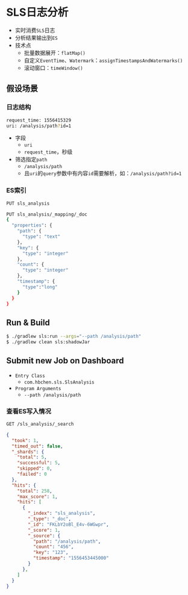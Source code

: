 # SLS日志分析

- 实时消费`SLS`日志
- 分析结果输出到`ES`
- 技术点
    - 批量数据展开：`flatMap()`
    - 自定义`EventTime`、`Watermark`：`assignTimestampsAndWatermarks()`
    - 滚动窗口：`timeWindow()`

## 假设场景
### 日志结构
```bash
request_time: 1556415329
uri: /analysis/path?id=1
```
- 字段
    - `uri`
    - `request_time`，秒级
- 筛选指定`path`
    - `/analysis/path`
    - 且`uri`的`query`参数中有内容`id`需要解析，如：`/analysis/path?id=1`

### ES索引
```bash
PUT sls_analysis

PUT sls_analysis/_mapping/_doc
{
  "properties": {
    "path": {
      "type": "text"
    },
    "key": {
      "type": "integer"
    },
    "count": {
      "type": "integer"
    },
    "timestamp": {
      "type":"long"
    }
  }
}
```

## Run & Build
```bash
$ ./gradlew sls:run --args="--path /analysis/path"
$ ./gradlew clean sls:shadowJar
```

## Submit new Job on Dashboard
- `Entry Class`
    - `com.hbchen.sls.SlsAnalysis`
- `Program Arguments`
    - `--path /analysis/path`

### 查看ES写入情况    
```bash
GET /sls_analysis/_search
```
```json
{
  "took": 1,
  "timed_out": false,
  "_shards": {
    "total": 5,
    "successful": 5,
    "skipped": 0,
    "failed": 0
  },
  "hits": {
    "total": 258,
    "max_score": 1,
    "hits": [
      {
        "_index": "sls_analysis",
        "_type": "_doc",
        "_id": "FKLbY2oBl_E4v-6WGwpr",
        "_score": 1,
        "_source": {
          "path": "/analysis/path",
          "count": "456",
          "key": "123",
          "timestamp": "1556453445000"
        }
      },
    ]
  }
} 
```